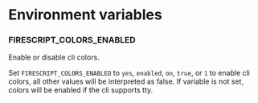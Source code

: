 Environment variables
=====================

### FIRESCRIPT_COLORS_ENABLED

Enable or disable cli colors.

Set `FIRESCRIPT_COLORS_ENABLED` to `yes`, `enabled`, `on`, `true`, or `1` to enable cli colors, all other values will be interpreted as false. If variable is not set, colors will be enabled if the cli supports tty.
